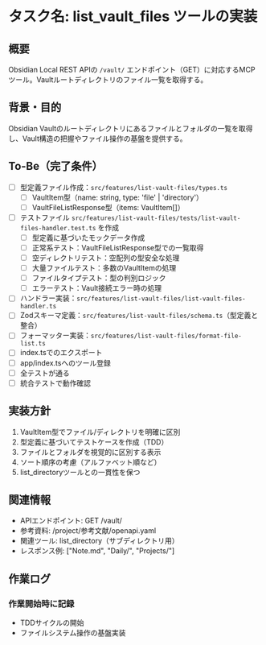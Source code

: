 # タスク名: list_vault_files ツールの実装

## 概要
Obsidian Local REST APIの `/vault/` エンドポイント（GET）に対応するMCPツール。Vaultルートディレクトリのファイル一覧を取得する。

## 背景・目的
Obsidian Vaultのルートディレクトリにあるファイルとフォルダの一覧を取得し、Vault構造の把握やファイル操作の基盤を提供する。

## To-Be（完了条件）
- [ ] 型定義ファイル作成：`src/features/list-vault-files/types.ts`
  - [ ] VaultItem型（name: string, type: 'file' | 'directory'）
  - [ ] VaultFileListResponse型（items: VaultItem[]）
- [ ] テストファイル `src/features/list-vault-files/tests/list-vault-files-handler.test.ts` を作成
  - [ ] 型定義に基づいたモックデータ作成
  - [ ] 正常系テスト：VaultFileListResponse型での一覧取得
  - [ ] 空ディレクトリテスト：空配列の型安全な処理
  - [ ] 大量ファイルテスト：多数のVaultItemの処理
  - [ ] ファイルタイプテスト：型の判別ロジック
  - [ ] エラーテスト：Vault接続エラー時の処理
- [ ] ハンドラー実装：`src/features/list-vault-files/list-vault-files-handler.ts`
- [ ] Zodスキーマ定義：`src/features/list-vault-files/schema.ts`（型定義と整合）
- [ ] フォーマッター実装：`src/features/list-vault-files/format-file-list.ts`
- [ ] index.tsでのエクスポート
- [ ] app/index.tsへのツール登録
- [ ] 全テストが通る
- [ ] 統合テストで動作確認

## 実装方針
1. VaultItem型でファイル/ディレクトリを明確に区別
2. 型定義に基づいてテストケースを作成（TDD）
3. ファイルとフォルダを視覚的に区別する表示
4. ソート順序の考慮（アルファベット順など）
5. list_directoryツールとの一貫性を保つ

## 関連情報
- APIエンドポイント: GET /vault/
- 参考資料: /project/参考文献/openapi.yaml
- 関連ツール: list_directory（サブディレクトリ用）
- レスポンス例: ["Note.md", "Daily/", "Projects/"]

## 作業ログ
### 作業開始時に記録
- TDDサイクルの開始
- ファイルシステム操作の基盤実装